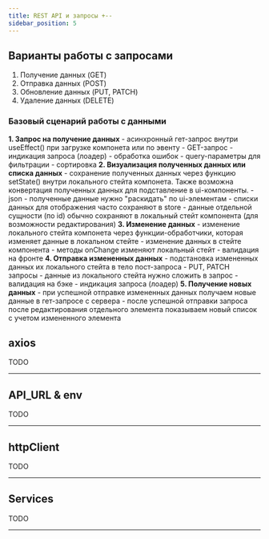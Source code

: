 ```yaml
---
title: REST API и запросы +--
sidebar_position: 5
---
```


## Варианты работы с запросами

1. Получение данных (GET)
2. Отправка данных (POST)
3. Обновление данных (PUT, PATCH)
4. Удаление данных (DELETE)

### Базовый сценарий работы с данными

**1. Запрос на получение данных** - асинхронный гет-запрос внутри useEffect() при загрузке компонета или по эвенту
    - GET-запрос
    - индикация запроса (лоадер)
    - обработка ошибок
    - query-параметры для фильтрации
    - сортировка
**2. Визуализация полученных данных или списка данных** - сохранение полученных данных через функцию setState() внутри локального стейта компонета. Также возможна конвертация полученных данных для подставление в ui-компоненты.
    - json
    - полученные данные нужно "раскидать" по ui-элементам
    - списки данных для отображения часто сохраняют в store
    - данные отдельной сущности (по id) обычно сохраняют в локальный стейт компонента (для возможности редактирования)
**3. Изменение данных** - изменение локального стейта компонета через функции-обработчики, которая изменяет данные в локальном стейте
    - изменение данных в стейте компонента
    - методы onChange изменяют локальный стейт
    - валидация на фронте
**4. Отправка измененных данных** - подстановка измененных данных их локального стейта в тело пост-запроса
    - PUT, PATCH запросы
    - данные из локального стейта нужно сложить в запрос
    - валидация на бэке
    - индикация запроса (лоадер)
**5. Получение новых данных** - при успешной отправке измененных данных получаем новые данные в гет-запросе с сервера
    - после успешной отправки запроса после редактирования отдельного элемента показываем новый список с учетом измененного элемента

## axios

TODO

***

## API_URL & env

TODO

***

## httpClient

TODO

***

## Services

TODO

***

